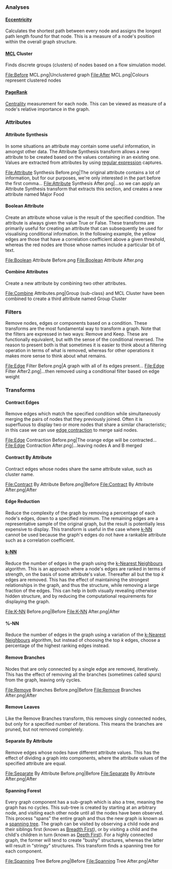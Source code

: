 ### Analyses

#### [Eccentricity](wikipedia:Distance_\(graph_theory\) "wikilink")

Calculates the shortest path between every node and assigns the longest
path length found for that node. This is a measure of a node's position
within the overall graph structure.

#### [MCL](https://micans.org/mcl/) Cluster

Finds discrete groups (clusters) of nodes based on a flow simulation
model.

<File:Before> MCL.png|Unclustered graph <File:After> MCL.png|Colours
represent clustered nodes

#### [PageRank](wikipedia:PageRank "wikilink")

[Centrality](wikipedia:Centrality "wikilink") measurement for each node.
This can be viewed as measure of a node's relative importance in the
graph.

### Attributes

#### Attribute Synthesis

In some situations an attribute may contain some useful information, in
amongst other data. The Attribute Synthesis transform allows a new
attribute to be created based on the values containing in an existing
one. Values are extracted from attributes by using [regular
expression](wikipedia:Regular_expression "wikilink") captures.

<File:Attribute> Synthesis Before.png|The original attribute contains a
lot of information, but for our purposes, we're only interested in the
part before the first comma... <File:Attribute> Synthesis
After.png|...so we can apply an Attribute Synthesis transform that
extracts this section, and creates a new attribute named Major Food

#### Boolean Attribute

Create an attribute whose value is the result of the specified
condition. The attribute is always given the value True or False. These
transforms are primarily useful for creating an attribute that can
subsequently be used for visualising conditional information. In the
following example, the yellow edges are those that have a correlation
coefficient above a given threshold, whereas the red nodes are those
whose names include a particular bit of text.

<File:Boolean> Attribute Before.png <File:Boolean> Attribute After.png

#### Combine Attributes

Create a new attribute by combining two other attributes.

<File:Combine> Attributes.png|Group (sub-class) and MCL Cluster have
been combined to create a third attribute named Group Cluster

### Filters

Remove nodes, edges or components based on a condition. These transforms
are the most fundamental way to transform a graph. Note that the filters
are expressed in two ways: Remove and Keep. These are functionally
equivalent, but with the sense of the conditional reversed. The reason
to present both is that sometimes it is easier to think about a
filtering operation in terms of what is removed, whereas for other
operations it makes more sense to think about what remains.

<File:Edge> Filter Before.png|A graph with all of its edges present...
<File:Edge> Filter After2.png|...then removed using a conditional filter
based on edge weight

### Transforms

#### Contract Edges

Remove edges which match the specified condition while simultaneously
merging the pairs of nodes that they previously joined. Often it is
superfluous to display two or more nodes that share a similar
characteristic; in this case we can use [edge
contraction](wikipedia:Edge_contraction "wikilink") to merge said nodes.

<File:Edge> Contraction Before.png|The orange edge will be contracted...
<File:Edge> Contraction After.png|...leaving nodes A and B merged

#### Contract By Attribute

Contract edges whose nodes share the same attribute value, such as
cluster name.

<File:Contract> By Attribute Before.png|Before <File:Contract> By
Attribute After.png|After

#### Edge Reduction

Reduce the complexity of the graph by removing a percentage of each
node's edges, down to a specified minimum. The remaining edges are a
representative sample of the original graph, but the result is
potentially less expensive to display. This transform is useful in the
case where [k-NN](#k-NN "wikilink") cannot be used because the graph's
edges do not have a rankable attribute such as a correlation
coefficient.

#### [k-NN](wikipedia:K-nearest_neighbors_algorithm "wikilink")

Reduce the number of edges in the graph using the [k-Nearest
Neighbours](wikipedia:K-nearest_neighbors_algorithm "wikilink")
algorithm. This is an approach where a node's edges are ranked in terms
of strength, on the basis of some attribute's value. Thereafter all but
the top *k* edges are removed. This has the effect of maintaining the
strongest relationships in the graph, and thus the structure, while
removing a large fraction of the edges. This can help in both visually
revealing otherwise hidden structure, and by reducing the computational
requirements for displaying the graph.

<File:K-NN> Before.png|Before <File:K-NN> After.png|After

#### %-NN

Reduce the number of edges in the graph using a variation of the
[k-Nearest
Neighbours](wikipedia:K-nearest_neighbors_algorithm "wikilink")
algorithm, but instead of choosing the top *k* edges, choose a
percentage of the highest ranking edges instead.

#### Remove Branches

Nodes that are only connected by a single edge are removed, iteratively.
This has the effect of removing all the branches (sometimes called
spurs) from the graph, leaving only cycles.

<File:Remove> Branches Before.png|Before <File:Remove> Branches
After.png|After

#### Remove Leaves

Like the Remove Branches transform, this removes singly connected nodes,
but only for a specified number of iterations. This means the branches
are pruned, but not removed completely.

#### Separate By Attribute

Remove edges whose nodes have different attribute values. This has the
effect of dividing a graph into components, where the attribute values
of the specified attribute are equal.

<File:Separate> By Attribute Before.png|Before <File:Separate> By
Attribute After.png|After

#### Spanning Forest

Every graph component has a sub-graph which is also a tree, meaning the
graph has no cycles. This sub-tree is created by starting at an
arbitrary node, and visiting each other node until all the nodes have
been observed. This process "spans" the entire graph and thus the new
graph is known as a [spanning tree](wikipedia:Spanning_tree "wikilink").
The graph can be visited by observing a child node and their siblings
first (known as [Breadth
First](wikipedia:Breadth-first_search "wikilink")), or by visiting a
child and the child's children in turn (known as [Depth
First](wikipedia:Depth-first_search "wikilink")). For a highly connected
graph, the former will tend to create "bushy" structures, whereas the
latter will result in "stringy" structures. This transform finds a
spanning tree for each component.

<File:Spanning> Tree Before.png|Before <File:Spanning> Tree
After.png|After